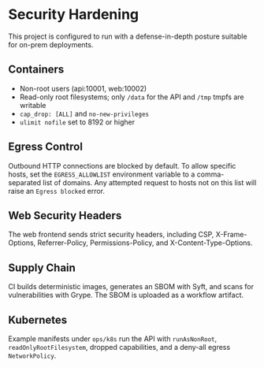 # Security Hardening

This project is configured to run with a defense-in-depth posture suitable for on-prem deployments.

## Containers

- Non-root users (api:10001, web:10002)
- Read-only root filesystems; only `/data` for the API and `/tmp` tmpfs are writable
- `cap_drop: [ALL]` and `no-new-privileges`
- `ulimit nofile` set to 8192 or higher

## Egress Control

Outbound HTTP connections are blocked by default. To allow specific hosts, set the `EGRESS_ALLOWLIST` environment variable to a comma-separated list of domains. Any attempted request to hosts not on this list will raise an `Egress blocked` error.

## Web Security Headers

The web frontend sends strict security headers, including CSP, X-Frame-Options, Referrer-Policy, Permissions-Policy, and X-Content-Type-Options.

## Supply Chain

CI builds deterministic images, generates an SBOM with Syft, and scans for vulnerabilities with Grype. The SBOM is uploaded as a workflow artifact.

## Kubernetes

Example manifests under `ops/k8s` run the API with `runAsNonRoot`, `readOnlyRootFilesystem`, dropped capabilities, and a deny-all egress `NetworkPolicy`.
